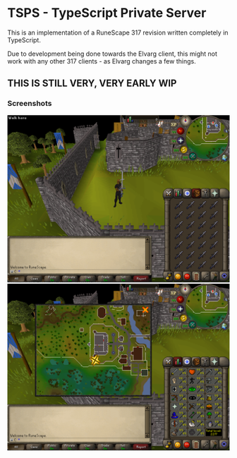 # TSPS - TypeScript Private Server

This is an implementation of a RuneScape 317 revision written completely in TypeScript. 

Due to development being done towards the Elvarg client, this might not work with any other 317 clients - as Elvarg changes a few things.

## THIS IS STILL VERY, VERY EARLY WIP


### Screenshots

![Image 1](./screenshots/screenshot1.png)
![Image 2](./screenshots/screenshot2.png)